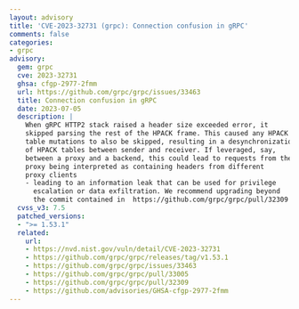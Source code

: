 ```yaml
---
layout: advisory
title: 'CVE-2023-32731 (grpc): Connection confusion in gRPC'
comments: false
categories:
- grpc
advisory:
  gem: grpc
  cve: 2023-32731
  ghsa: cfgp-2977-2fmm
  url: https://github.com/grpc/grpc/issues/33463
  title: Connection confusion in gRPC
  date: 2023-07-05
  description: |
    When gRPC HTTP2 stack raised a header size exceeded error, it
    skipped parsing the rest of the HPACK frame. This caused any HPACK
    table mutations to also be skipped, resulting in a desynchronization
    of HPACK tables between sender and receiver. If leveraged, say,
    between a proxy and a backend, this could lead to requests from the
    proxy being interpreted as containing headers from different
    proxy clients
    - leading to an information leak that can be used for privilege
      escalation or data exfiltration. We recommend upgrading beyond
      the commit contained in  https://github.com/grpc/grpc/pull/32309
  cvss_v3: 7.5
  patched_versions:
  - ">= 1.53.1"
  related:
    url:
    - https://nvd.nist.gov/vuln/detail/CVE-2023-32731
    - https://github.com/grpc/grpc/releases/tag/v1.53.1
    - https://github.com/grpc/grpc/issues/33463
    - https://github.com/grpc/grpc/pull/33005
    - https://github.com/grpc/grpc/pull/32309
    - https://github.com/advisories/GHSA-cfgp-2977-2fmm
---
```

